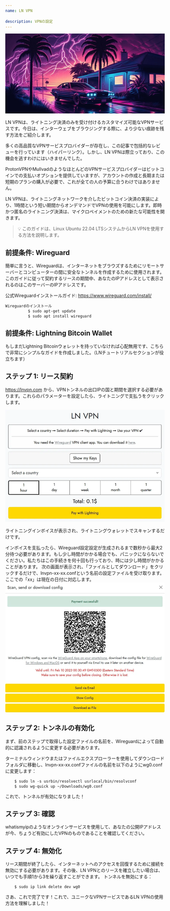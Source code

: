 ```yaml
---
name: LN VPN

description: VPNの設定
---
```


![image](assets/cover.webp)

LN VPNは、ライトニング決済のみを受け付けるカスタマイズ可能なVPNサービスです。今日は、インターウェブをブラウジングする際に、より少ない痕跡を残す方法をご紹介します。

多くの高品質なVPNサービスプロバイダーが存在し、この記事で包括的なレビューを行っています（ハイパーリンク）。しかし、LN VPNは際立っており、この機会を逃すわけにはいきませんでした。

ProtonVPNやMullvadのようなほとんどのVPNサービスプロバイダーはビットコインでの支払いオプションを提供していますが、アカウントの作成と長期または短期のプランの購入が必要で、これが全ての人の予算に合うわけではありません。

LN VPNは、ライトニングネットワークを介したビットコイン決済の実装により、1時間という短い期間からオンデマンドでVPNの使用を可能にします。即時かつ匿名のライトニング決済は、マイクロペイメントのための新たな可能性を開きます。

> 💡 このガイドは、Linux Ubuntu 22.04 LTSシステムからLN VPNを使用する方法を説明します。

## 前提条件: Wireguard

簡単に言うと、Wireguardは、インターネットをブラウズするためにリモートサーバーとコンピューターの間に安全なトンネルを作成するために使用されます。このガイドに従って契約するリースの期間中、あなたのIPアドレスとして表示されるのはこのサーバーのIPアドレスです。

公式Wireguardインストールガイド: https://www.wireguard.com/install/

```
Wireguardのインストール
          $ sudo apt-get update
          $ sudo apt install wireguard
```

## 前提条件: Lightning Bitcoin Wallet

もしまだLightning Bitcoinウォレットを持っていなければ心配無用です、こちらで非常にシンプルなガイドを作成しました。（LNチュートリアルセクションが役立ちます）

## ステップ 1: リース契約

https://lnvpn.com から、VPNトンネルの出口IPの国と期間を選択する必要があります。これらのパラメーターを設定したら、ライトニングで支払うをクリックします。

![image](assets/1.webp)

ライトニングインボイスが表示され、ライトニングウォレットでスキャンするだけです。

インボイスを支払ったら、Wireguard設定設定が生成されるまで数秒から最大2分待つ必要があります。もし少し時間がかかる場合でも、パニックにならないでください。私たちはこの手続きを何十回も行っており、時には少し時間がかかることがあります。
次の画面が表示され、「ファイルとしてダウンロード」をクリックするだけで、lnvpn-xx-xx.confという名前の設定ファイルを受け取ります。ここでの「xx」は現在の日付に対応します。
![image](assets/2.webp)

## ステップ 2: トンネルの有効化

まず、前のステップで取得した設定ファイルの名前を、Wireguardによって自動的に認識されるように変更する必要があります。

ターミナルウィンドウまたはファイルエクスプローラーを使用してダウンロードフォルダに移動し、lnvpn-xx-xx.confファイルの名前を以下のようにwg0.confに変更します：

```
    $ sudo ln -s usrbin/resolvectl usrlocal/bin/resolvconf
    $ sudo wg-quick up ~/Downloads/wg0.conf
```

これで、トンネルが有効になりました！

## ステップ 3: 確認

whatismyipのようなオンラインサービスを使用して、あなたの公開IPアドレスが今、ちょうど有効にしたVPNのものであることを確認してください。

## ステップ 4: 無効化
リース期間が終了したら、インターネットへのアクセスを回復するために接続を無効にする必要があります。その後、LN VPNとのリースを確立したい場合は、いつでも手順1から3を繰り返すことができます。
トンネルを無効にする：

```
    $ sudo ip link delete dev wg0
```

さあ、これで完了です！これで、ユニークなVPNサービスであるLN VPNの使用方法を理解しました！